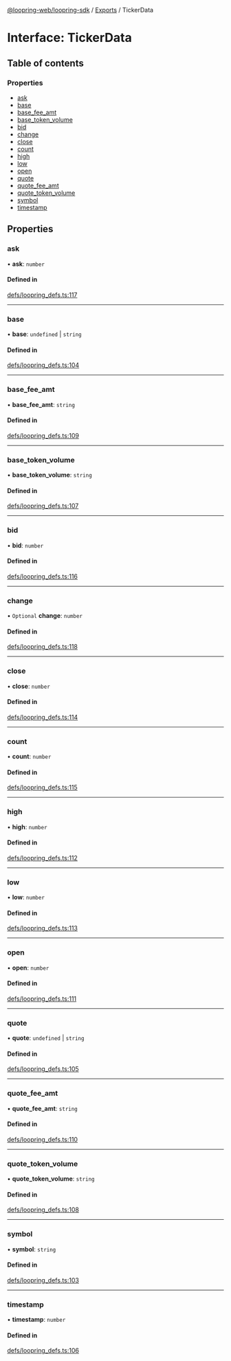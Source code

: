 [@loopring-web/loopring-sdk](../README.md) / [Exports](../modules.md) / TickerData

# Interface: TickerData

## Table of contents

### Properties

- [ask](TickerData.md#ask)
- [base](TickerData.md#base)
- [base\_fee\_amt](TickerData.md#base_fee_amt)
- [base\_token\_volume](TickerData.md#base_token_volume)
- [bid](TickerData.md#bid)
- [change](TickerData.md#change)
- [close](TickerData.md#close)
- [count](TickerData.md#count)
- [high](TickerData.md#high)
- [low](TickerData.md#low)
- [open](TickerData.md#open)
- [quote](TickerData.md#quote)
- [quote\_fee\_amt](TickerData.md#quote_fee_amt)
- [quote\_token\_volume](TickerData.md#quote_token_volume)
- [symbol](TickerData.md#symbol)
- [timestamp](TickerData.md#timestamp)

## Properties

### ask

• **ask**: `number`

#### Defined in

[defs/loopring_defs.ts:117](https://github.com/Loopring/loopring_sdk/blob/2ea32ee/src/defs/loopring_defs.ts#L117)

___

### base

• **base**: `undefined` \| `string`

#### Defined in

[defs/loopring_defs.ts:104](https://github.com/Loopring/loopring_sdk/blob/2ea32ee/src/defs/loopring_defs.ts#L104)

___

### base\_fee\_amt

• **base\_fee\_amt**: `string`

#### Defined in

[defs/loopring_defs.ts:109](https://github.com/Loopring/loopring_sdk/blob/2ea32ee/src/defs/loopring_defs.ts#L109)

___

### base\_token\_volume

• **base\_token\_volume**: `string`

#### Defined in

[defs/loopring_defs.ts:107](https://github.com/Loopring/loopring_sdk/blob/2ea32ee/src/defs/loopring_defs.ts#L107)

___

### bid

• **bid**: `number`

#### Defined in

[defs/loopring_defs.ts:116](https://github.com/Loopring/loopring_sdk/blob/2ea32ee/src/defs/loopring_defs.ts#L116)

___

### change

• `Optional` **change**: `number`

#### Defined in

[defs/loopring_defs.ts:118](https://github.com/Loopring/loopring_sdk/blob/2ea32ee/src/defs/loopring_defs.ts#L118)

___

### close

• **close**: `number`

#### Defined in

[defs/loopring_defs.ts:114](https://github.com/Loopring/loopring_sdk/blob/2ea32ee/src/defs/loopring_defs.ts#L114)

___

### count

• **count**: `number`

#### Defined in

[defs/loopring_defs.ts:115](https://github.com/Loopring/loopring_sdk/blob/2ea32ee/src/defs/loopring_defs.ts#L115)

___

### high

• **high**: `number`

#### Defined in

[defs/loopring_defs.ts:112](https://github.com/Loopring/loopring_sdk/blob/2ea32ee/src/defs/loopring_defs.ts#L112)

___

### low

• **low**: `number`

#### Defined in

[defs/loopring_defs.ts:113](https://github.com/Loopring/loopring_sdk/blob/2ea32ee/src/defs/loopring_defs.ts#L113)

___

### open

• **open**: `number`

#### Defined in

[defs/loopring_defs.ts:111](https://github.com/Loopring/loopring_sdk/blob/2ea32ee/src/defs/loopring_defs.ts#L111)

___

### quote

• **quote**: `undefined` \| `string`

#### Defined in

[defs/loopring_defs.ts:105](https://github.com/Loopring/loopring_sdk/blob/2ea32ee/src/defs/loopring_defs.ts#L105)

___

### quote\_fee\_amt

• **quote\_fee\_amt**: `string`

#### Defined in

[defs/loopring_defs.ts:110](https://github.com/Loopring/loopring_sdk/blob/2ea32ee/src/defs/loopring_defs.ts#L110)

___

### quote\_token\_volume

• **quote\_token\_volume**: `string`

#### Defined in

[defs/loopring_defs.ts:108](https://github.com/Loopring/loopring_sdk/blob/2ea32ee/src/defs/loopring_defs.ts#L108)

___

### symbol

• **symbol**: `string`

#### Defined in

[defs/loopring_defs.ts:103](https://github.com/Loopring/loopring_sdk/blob/2ea32ee/src/defs/loopring_defs.ts#L103)

___

### timestamp

• **timestamp**: `number`

#### Defined in

[defs/loopring_defs.ts:106](https://github.com/Loopring/loopring_sdk/blob/2ea32ee/src/defs/loopring_defs.ts#L106)
